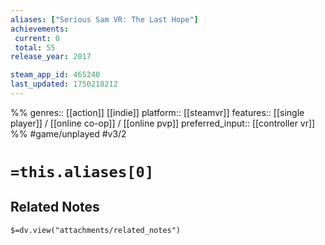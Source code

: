 ```yaml
---
aliases: ["Serious Sam VR: The Last Hope"]
achievements:
 current: 0
 total: 55
release_year: 2017

steam_app_id: 465240
last_updated: 1750218212
---
```

%%
genres:: [[action]] [[indie]]
platform:: [[steamvr]]
features:: [[single player]] / [[online co-op]] / [[online pvp]]
preferred_input:: [[controller vr]]
%%
#game/unplayed
#v3/2

# `=this.aliases[0]`
## Related Notes
`$=dv.view("attachments/related_notes")`